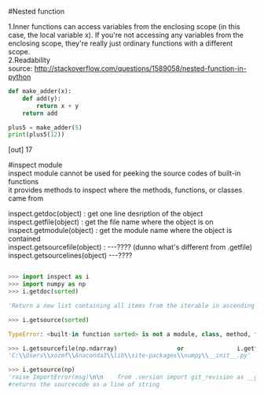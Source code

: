#Nested function

1.Inner functions can access variables from the enclosing scope (in this case, the local variable x). If you're not accessing any variables from the enclosing scope, they're really just ordinary functions with a different scope.  
2.Readability   
source: http://stackoverflow.com/questions/1589058/nested-function-in-python


```python
def make_adder(x):
    def add(y):
        return x + y
    return add

plus5 = make_adder(5)
print(plus5(12))  
```
[out] 17


#inspect module   
inspect module cannot be used for peeking the source codes of built-in functions  
it provides methods to inspect where the methods, functions, or classes came from 
  
inspect.getdoc(object) : get one line desription of the object  
inspect.getfile(object) : get the file name where the object is on  
inspect.getmodule(object) : get the module name where the object is contained  
inspect.getsourcefile(object) : ---???? (dunno what's different from .getfile)  
inspect.getsourcelines(object) ---????   


```python

>>> import inspect as i
>>> import numpy as np
>>> i.getdoc(sorted)

'Return a new list containing all items from the iterable in ascending order.\n\nA custom key function can be supplied to customise the sort order, and the\nreverse flag can be set to request the result in descending order.'

>>> i.getsource(sorted)

TypeError: <built-in function sorted> is not a module, class, method, function, traceback, frame, or code object

>>> i.getsourcefile(np.ndarray)                 or               i.getfile(np.ndarray)
'C:\\Users\\xozmf\\Anaconda3\\lib\\site-packages\\numpy\\__init__.py'

>>> i.getsource(np)
'raise ImportError(msg)\n\n    from .version import git_revision as __git_revision__\n    from .version import version as __version__\n\n    from ._import_tools import PackageLoader\n\n    def pkgload(*packages, **options):\n        loader = PackageLoader(infunc=True)\n        return loader(*packages, **options)\n\n    from . import add_newdocs\n    __all__ = [\'add_newdocs\',\n               \'ModuleDeprecationWarning\',\n               \'VisibleDeprecationWarning\']\n\n    pkgload.__doc__ = PackageLoader.__call__.__doc__\n\n    # We don\'t actually use this ourselves anymore, but I\'m not 100% sure that\n    # no-one else in the world is using it (though I hope not)\n    from .testing import Tester\n    test = testing.nosetester._numpy_tester().test\n    bench = testing.nosetester._numpy_tester().bench\n\n    from . import core\n    from .core import *\n    from . import compat\n    from . import lib\n    from .lib import *\n    from . import linalg\n    from . import fft\n    from . import polynomial\n    from . import random\n    from . import ctypeslib\n    from . import ma\n    from . import matrixlib as _mat\n    from .matrixlib import *\n    from .compat import long\n\n    # Make these accessible from numpy name-space\n    # but not imported in from numpy import *\n    if sys.version_info[0] >= 3:\n        from builtins import bool, int, float, complex, object, str\n        unicode = str\n    else:\n        from __builtin__ import bool, int, float, complex, object, unicode, str\n\n    from .core import round, abs, max, min\n\n    __all__.extend([\'__version__\', \'pkgload\', \'PackageLoader\',\n               \'show_config\'])\n    __all__.extend(core.__all__)\n    __all__.extend(_mat.__all__)\n    __all__.extend(lib.__all__)\n    __all__.extend([\'linalg\', \'fft\', \'random\', \'ctypeslib\', \'ma\'])\n\n\n    # Filter annoying Cython warnings that serve no good purpose.\n    warnings.filterwarnings("ignore", message="numpy.dtype size changed")\n    warnings.filterwarnings("ignore", message="numpy.ufunc size changed")\n    warnings.filterwarnings("ignore", message="numpy.ndarray size changed")\n\n    # oldnumeric and numarray were removed in 1.9. In case some packages import\n    # but do not use them, we define them here for backward compatibility.\n    oldnumeric = \'removed\'\n    numarray = \'removed\'\n# \n__mkl_version__ = \'11.3.3\' \n'
#returns the sourcecode as a line of string
```

